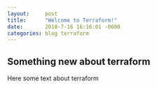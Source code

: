 ```yaml
---
layout:     post
title:      "Welcome to Terraform!"
date:       2018-7-16 16:16:01 -0600
categories: blog terraform
---
```


## Something new about terraform

Here some text about terraform
